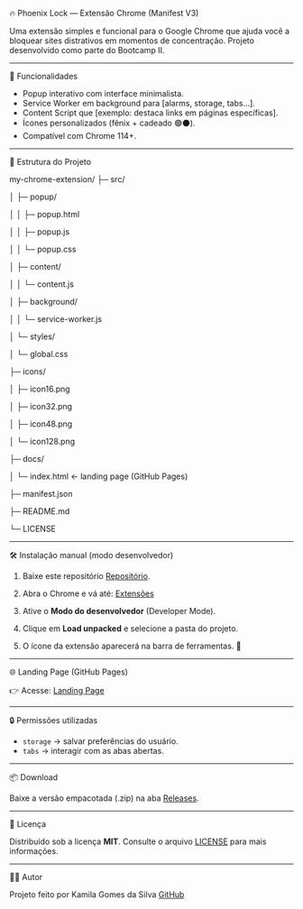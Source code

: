 🔥 Phoenix Lock — Extensão Chrome (Manifest V3)

Uma extensão simples e funcional para o Google Chrome que ajuda você a bloquear sites distrativos em momentos de concentração.
Projeto desenvolvido como parte do Bootcamp II.

---

🚀 Funcionalidades
- Popup interativo com interface minimalista.
- Service Worker em background para [alarms, storage, tabs…].
- Content Script que [exemplo: destaca links em páginas específicas].
- Ícones personalizados (fênix + cadeado 🟣⚫).
- Compatível com Chrome 114+.

---

📂 Estrutura do Projeto


my-chrome-extension/
├─ src/

│ ├─ popup/

│ │ ├─ popup.html

│ │ ├─ popup.js

│ │ └─ popup.css

│ ├─ content/

│ │ └─ content.js

│ ├─ background/

│ │ └─ service-worker.js

│ └─ styles/

│ └─ global.css

├─ icons/

│ ├─ icon16.png

│ ├─ icon32.png

│ ├─ icon48.png

│ └─ icon128.png

├─ docs/

│ └─ index.html ← landing page (GitHub Pages)

├─ manifest.json

├─ README.md

└─ LICENSE


---

🛠️ Instalação manual (modo desenvolvedor)

1. Baixe este repositório 
[Repositório](https://github.com/kamilags232/bootcamp2-chrome-ext-kamila/releases/tag/v1.0.0).
2. Abra o Chrome e vá até: 
[Extensões](chrome://extensions)

3. Ative o **Modo do desenvolvedor** (Developer Mode).
4. Clique em **Load unpacked** e selecione a pasta do projeto.
5. O ícone da extensão aparecerá na barra de ferramentas. 🚀

---

🌐 Landing Page (GitHub Pages)

👉 Acesse: 
[Landing Page](https://kamilags232.github.io/bootcamp2-chrome-ext-kamila/)

---

🔒 Permissões utilizadas

- `storage` → salvar preferências do usuário.
- `tabs` → interagir com as abas abertas.
---

📦 Download

Baixe a versão empacotada (.zip) na aba 
[Releases](https://github.com/kamilags232/bootcamp2-chrome-ext-kamila/releases/tag/v1.0.0).

---

📜 Licença

Distribuído sob a licença **MIT**. Consulte o arquivo [LICENSE](LICENSE) para mais informações.

---

👩‍💻 Autor

Projeto feito por Kamila Gomes da Silva
[GitHub](https://github.com/kamilags232)  
